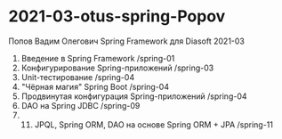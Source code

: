 # 2021-03-otus-spring-Popov
Попов Вадим Олегович
Spring Framework для Diasoft
2021-03

1. Введение в Spring Framework 
  /spring-01
3. Конфигурирование Spring-приложений 
  /spring-03
4. Unit-тестирование
  /spring-04
5. "Чёрная магия" Spring Boot
  /spring-04
7. Продвинутая конфигурация Spring-приложений 
  /spring-04
9. DAO на Spring JDBC
  /spring-09
11. 11. JPQL, Spring ORM, DAO на основе Spring ORM + JPA 
  /spring-11